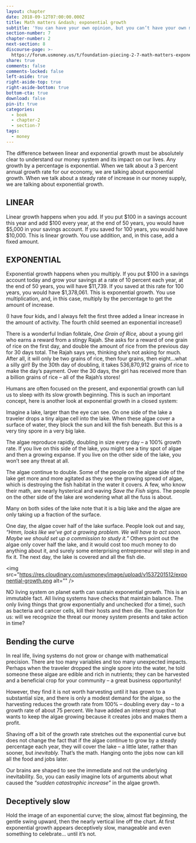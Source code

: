 ```yaml
---
layout: chapter
date: 2018-09-12T07:00:00.000Z
title: Math matters &ndash; exponential growth
subtitle: 'You can have your own opinion, but you can’t have your own math.'
section-number: 7
chapter-number: 2
next-section: 8
discourse-page: >-
  https://forum.usmoney.us/t/foundation-piecing-2-7-math-matters-exponential-growth-you-can-have-your-own-opinion-but-you-can-t-have-your-own-math/
share: true
comments: false
comments-locked: false
left-aside: true
right-aside-top: true
right-aside-bottom: true
bottom-cta: true
download: false
pin-it: true
categories:
  - book
  - chapter-2
  - section-7
tags:
  - money
---
```

The difference between linear and exponential growth must be
absolutely clear to understand our money system and its impact
on our lives. Any growth by a percentage is exponential. When
we talk about a 3 percent annual growth rate for our economy,
we are talking about exponential growth. When we talk about a
steady rate of increase in our money supply, we are talking about
exponential growth.

## LINEAR

Linear growth happens when you add. If you put $100 in a savings
account this year and add $100 every year, at the end of 50 years, you
would have $5,000 in your savings account. If you saved for 100 years,
you would have $10,000. This is linear growth. You use addition, and,
in this case, add a fixed amount.

## EXPONENTIAL

Exponential growth happens when you multiply. If you put $100 in
a savings account today and grow your savings at a rate of 10 percent
each year, at the end of 50 years, you will have $11,739. If you saved at
this rate for 100 years, you would have $1,378,061. This is exponential
growth. You use multiplication, and, in this case, multiply by the
percentage to get the amount of increase.

(I have four kids, and I always felt the first three added a linear
increase in the amount of activity. The fourth child seemed an
exponential increase!)

There is a wonderful Indian folktale, _One Grain of Rice,_ about a young
girl who earns a reward from a stingy Rajah. She asks for a reward of
 one grain of rice on the first day, and double the amount of rice from
the previous day for 30 days total. The Rajah says yes, thinking she’s
not asking for much. After all, it will only be two grains of rice, then
four grains, then eight...what a silly girl! By the 30th day of doubling,
it takes 536,870,912 grains of rice to make the day’s payment. Over
the 30 days, the girl has received more than a billion grains of rice –
all of the Rajah’s stores!

Humans are often focused on the present, and exponential growth
can lull us to sleep with its slow growth beginning. This is such an
important concept, here is another look at exponential growth in a
closed system:

Imagine a lake, larger than the eye can see. On one side of the lake a
traveler drops a tiny algae cell into the lake. When these algae cover a
surface of water, they block the sun and kill the fish beneath. But this
is a very tiny spore in a very big lake.

The algae reproduce rapidly, doubling in size every day – a 100%
growth rate. If you live on this side of the lake, you might see a tiny
spot of algae and then a growing expanse. If you live on the other
side of the lake, you won’t see any threat at all.

The algae continue to double. Some of the people on the algae side of
the lake get more and more agitated as they see the growing spread of
algae, which is destroying the fish habitat in the water it covers. A few,
who know their math, are nearly hysterical and waving _Save the Fish_
signs. The people on the other side of the lake are wondering what all
the fuss is about.

Many on both sides of the lake note that it is a big lake and the algae
are only taking up a fraction of the surface.

One day, the algae cover half of the lake surface. People look out
and say, _“Hmm, looks like we’ve got a growing problem. We will have
to act soon. Maybe we should set up a commission to study it.”_ Others
point out the algae only cover half the lake, and it would cost too
much money to do anything about it, and surely some enterprising
 entrepreneur will step in and fix it. The next day, the lake is covered
and all the fish die.

<img src="https://res.cloudinary.com/usmoney/image/upload/v1537201512/exponential-growth.png alt="" />

NO living system on planet earth can sustain exponential growth.
This is an immutable fact. All living systems have checks that
maintain balance. The only living things that grow exponentially and
unchecked (for a time), such as bacteria and cancer cells, kill their
hosts and then die. The question for us: will we recognize the threat
our money system presents and take action in time?

## Bending the curve

In real life, living systems do not grow or change with mathematical
precision. There are too many variables and too many unexpected
impacts. Perhaps when the traveler dropped the single spore into the
water, he told someone these algae are edible and rich in nutrients;
they can be harvested and a beneficial crop for your community – a
great business opportunity!

However, they find it is not worth harvesting until it has grown to a
substantial size, and there is only a modest demand for the algae, so
the harvesting reduces the growth rate from 100% – doubling every
day – to a growth rate of about 75 percent. We have added an interest
group that wants to keep the algae growing because it creates jobs
and makes them a profit.

Shaving off a bit of the growth rate stretches out the exponential
curve but does not change the fact that if the algae continue to grow
by a steady percentage each year, they will cover the lake – a little
later, rather than sooner, but _inevitably._ That’s the math. Hanging
onto the jobs now can kill all the food and jobs later.

Our brains are shaped to see the immediate and not the underlying
inevitability. So, you can easily imagine lots of arguments about what
caused the _“sudden catastrophic increase”_ in the algae growth.

## Deceptively slow

Hold the image of an exponential curve; the slow, almost flat
beginning, the gentle swing upward, then the nearly vertical line
off the chart. At first exponential growth appears deceptively slow,
manageable and even something to celebrate... until it’s not.
